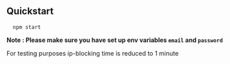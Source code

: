 
## Quickstart

```
  npm start
```

**Note : Please make sure you have set up env variables `email` and `password`**

For testing purposes ip-blocking time is reduced to 1 minute